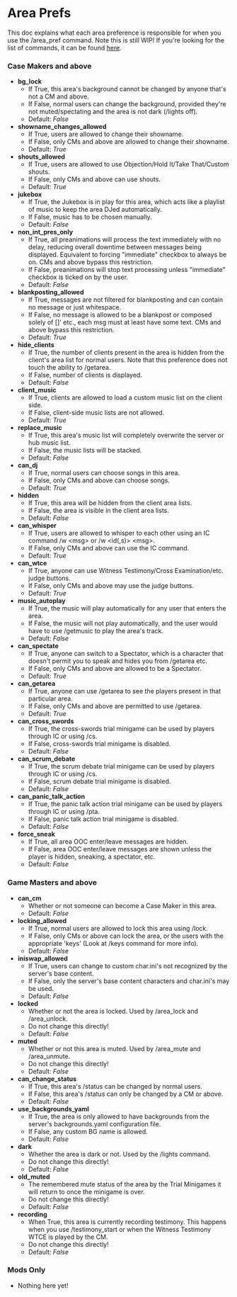 # Area Prefs
This doc explains what each area preference is responsible for when you use the /area_pref command. Note this is still WIP!
If you're looking for the list of commands, it can be found [here](commands.md).

### Case Makers and above
* **bg_lock**
    - If True, this area's background cannot be changed by anyone that's not a CM and above.
    - If False, normal users can change the background, provided they're not muted/spectating and the area is not dark (/lights off).
    - Default: *False*
* **showname_changes_allowed**
    - If True, users are allowed to change their showname.
    - If False, only CMs and above are allowed to change their showname.
    - Default: *True*
* **shouts_allowed**
    - If True, users are allowed to use Objection/Hold It/Take That/Custom shouts.
    - If False, only CMs and above can use shouts.
    - Default: *True*
* **jukebox**
    - If True, the Jukebox is in play for this area, which acts like a playlist of music to keep the area DJed automatically.
    - If False, music has to be chosen manually.
    - Default: *False*
* **non_int_pres_only**
    - If True, all preanimations will process the text immediately with no delay, reducing overall downtime between messages being displayed. Equivalent to forcing "immediate" checkbox to always be on. CMs and above bypass this restriction.
    - If False, preanimations will stop text processing unless "immediate" checkbox is ticked on by the user.
    - Default: *False*
* **blankposting_allowed**
    - If True, messages are not filtered for blankposting and can contain no message or just whitespace.
    - If False, no message is allowed to be a blankpost or composed solely of []' etc., each msg must at least have some text. CMs and above bypass this restriction.
    - Default: *True*
* **hide_clients**
    - If True, the number of clients present in the area is hidden from the client's area list for normal users. Note that this preference does not touch the ability to /getarea.
    - If False, number of clients is displayed.
    - Default: *False*
* **client_music**
    - If True, clients are allowed to load a custom music list on the client side.
    - If False, client-side music lists are not allowed.
    - Default: *True*
* **replace_music**
    - If True, this area's music list will completely overwrite the server or hub music list.
    - If False, the music lists will be stacked.
    - Default: *False*
* **can_dj**
    - If True, normal users can choose songs in this area.
    - If False, only CMs and above can choose songs.
    - Default: *True*
* **hidden**
    - If True, this area will be hidden from the client area lists.
    - If False, the area is visible in the client area lists.
    - Default: *False*
* **can_whisper**
    - If True, users are allowed to whisper to each other using an IC command /w \<msg> or /w \<id(,s)> \<msg>.
    - If False, only CMs and above can use the IC command.
    - Default: *True*
* **can_wtce**
    - If True, anyone can use Witness Testimony/Cross Examination/etc. judge buttons.
    - If False, only CMs and above may use the judge buttons.
    - Default: *True*
* **music_autoplay**
    - If True, the music will play automatically for any user that enters the area.
    - If False, the music will not play automatically, and the user would have to use /getmusic to play the area's track.
    - Default: *False*
* **can_spectate**
    - If True, anyone can switch to a Spectator, which is a character that doesn't permit you to speak and hides you from /getarea etc.
    - If False, only CMs and above are allowed to be a Spectator.
    - Default: *True*
* **can_getarea**
    - If True, anyone can use /getarea to see the players present in that particular area.
    - If False, only CMs and above are permitted to use /getarea.
    - Default: *True*
* **can_cross_swords**
    - If True, the cross-swords trial minigame can be used by players through IC or using /cs.
    - If False, cross-swords trial minigame is disabled.
    - Default: *False*
* **can_scrum_debate**
    - If True, the scrum debate trial minigame can be used by players through IC or using /cs.
    - If False, scrum debate trial minigame is disabled.
    - Default: *False*
* **can_panic_talk_action**
    - If True, the panic talk action trial minigame can be used by players through IC or using /pta.
    - If False, panic talk action trial minigame is disabled.
    - Default: *False*
* **force_sneak**
    - If True, all area OOC enter/leave messages are hidden.
    - If False, area OOC enter/leave messages are shown unless the player is hidden, sneaking, a spectator, etc.
    - Default: *False*
### Game Masters and above
* **can_cm**
    - Whether or not someone can become a Case Maker in this area.
    - Default: *False*
* **locking_allowed**
    - If True, normal users are allowed to lock this area using /lock.
    - If False, only CMs or above can lock the area, or the users with the appropriate 'keys' (Look at /keys command for more info).
    - Default: *False*
* **iniswap_allowed**
    - If True, users can change to custom char.ini's not recognized by the server's base content.
    - If False, only the server's base content characters and char.ini's may be used.
    - Default: *False*
* **locked**
    - Whether or not the area is locked. Used by /area_lock and /area_unlock.
    - Do not change this directly!
    - Default: *False*
* **muted**
    - Whether or not this area is muted. Used by /area_mute and /area_unmute.
    - Do not change this directly!
    - Default: *False*
* **can_change_status**
    - If True, this area's /status can be changed by normal users.
    - If False, this area's /status can only be changed by a CM or above.
    - Default: *False*
* **use_backgrounds_yaml**
    - If True, the area is only allowed to have backgrounds from the server's backgrounds.yaml configuration file.
    - If False, any custom BG name is allowed.
    - Default: *False*
* **dark**
    - Whether the area is dark or not. Used by the /lights command.
    - Do not change this directly!
    - Default: *False*
* **old_muted**
    - The remembered mute status of the area by the Trial Minigames it will return to once the minigame is over.
    - Do not change this directly!
    - Default: *False*
* **recording**
    - When True, this area is currently recording testimony. This happens when you use /testimony_start or when the Witness Testimony WTCE is played by the CM.
    - Do not change this directly!
    - Default: *False*
### Mods Only
* Nothing here yet!
